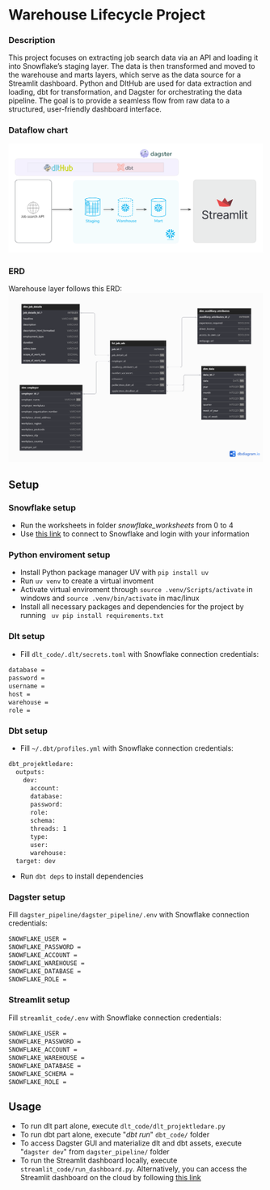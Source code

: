 # Warehouse Lifecycle Project
### Description
This project focuses on extracting job search data via an API and loading it into Snowflake’s staging layer. The data is then transformed and moved to the warehouse and marts layers, which serve as the data source for a Streamlit dashboard. Python and DltHub are used for data extraction and loading, dbt for transformation, and Dagster for orchestrating the data pipeline. The goal is to provide a seamless flow from raw data to a structured, user-friendly dashboard interface.

### Dataflow chart
![Dataflow](images/dataflow.png)

### ERD
Warehouse layer follows this ERD:
![ERD](images/erd.png)

## Setup
### Snowflake setup
* Run the worksheets in folder *snowflake_worksheets* from 0 to 4
* Use [this link](https://vf10460.west-europe.azure.snowflakecomputing.com/) to connect to Snowflake and login with your information


### Python enviroment setup
* Install Python package manager UV with ```pip install uv```
* Run ```uv venv``` to create a virtual invoment
* Activate virtual enviroment through ``` source .venv/Scripts/activate ``` in windows and ``` source .venv/bin/activate ``` in mac/linux
* Install all necessary packages and dependencies for the project by running
``` uv pip install requirements.txt```

### Dlt setup
* Fill `dlt_code/.dlt/secrets.toml` with Snowflake connection credentials:
```
database = 
password = 
username = 
host = 
warehouse = 
role = 
```

### Dbt setup
* Fill `~/.dbt/profiles.yml` with Snowflake connection credentials:
```
dbt_projektledare:
  outputs:
    dev:
      account: 
      database: 
      password: 
      role: 
      schema: 
      threads: 1
      type: 
      user: 
      warehouse: 
  target: dev
```
* Run `dbt deps` to install dependencies

### Dagster setup
Fill `dagster_pipeline/dagster_pipeline/.env` with Snowflake connection credentials:
```
SNOWFLAKE_USER = 
SNOWFLAKE_PASSWORD = 
SNOWFLAKE_ACCOUNT = 
SNOWFLAKE_WAREHOUSE = 
SNOWFLAKE_DATABASE = 
SNOWFLAKE_ROLE = 
```

### Streamlit setup
Fill `streamlit_code/.env` with Snowflake connection credentials:
```
SNOWFLAKE_USER = 
SNOWFLAKE_PASSWORD = 
SNOWFLAKE_ACCOUNT = 
SNOWFLAKE_WAREHOUSE = 
SNOWFLAKE_DATABASE = 
SNOWFLAKE_SCHEMA = 
SNOWFLAKE_ROLE = 
```

## Usage
* To run dlt part alone, execute `dlt_code/dlt_projektledare.py`
* To run dbt part alone, execute "*dbt run*" `dbt_code/` folder
* To access Dagster GUI and materialize dlt and dbt assets, execute "`dagster dev`" from `dagster_pipeline/` folder
* To run the Streamlit dashboard locally, execute `streamlit_code/run_dashboard.py`. Alternatively, you can access the Streamlit dashboard on the cloud by following
[this link](https://johantokarskij-warehouse-lifecyc-streamlit-codedashboard-xa08u9.streamlit.app/)


